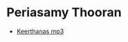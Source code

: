 # Periasamy Thooran

- [Keerthanas mp3](https://sites.google.com/site/periasamythooran/Home/Keerthanas-mp3)
